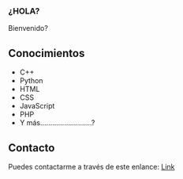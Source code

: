 ### ¿HOLA?
Bienvenido?

## Conocimientos
- C++
- Python
- HTML
- CSS
- JavaScript
- PHP
- Y más..........................?

## Contacto
Puedes contactarme a través de este enlance: <a href="https://github.com/Botato300" target="_blank">Link</a>
